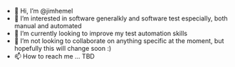 - 👋 Hi, I’m @jimhemel
- 👀 I’m interested in software generalkly and software test especially, both manual and automated
- 🌱 I’m currently looking to improve my test automation skills
- 💞️ I’m not looking to collaborate on anything specific at the moment, but hopefully this will change soon :)
- 📫 How to reach me ... TBD

<!---
jimhemel/jimhemel is a ✨ special ✨ repository because its `README.md` (this file) appears on your GitHub profile.
You can click the Preview link to take a look at your changes.
--->
